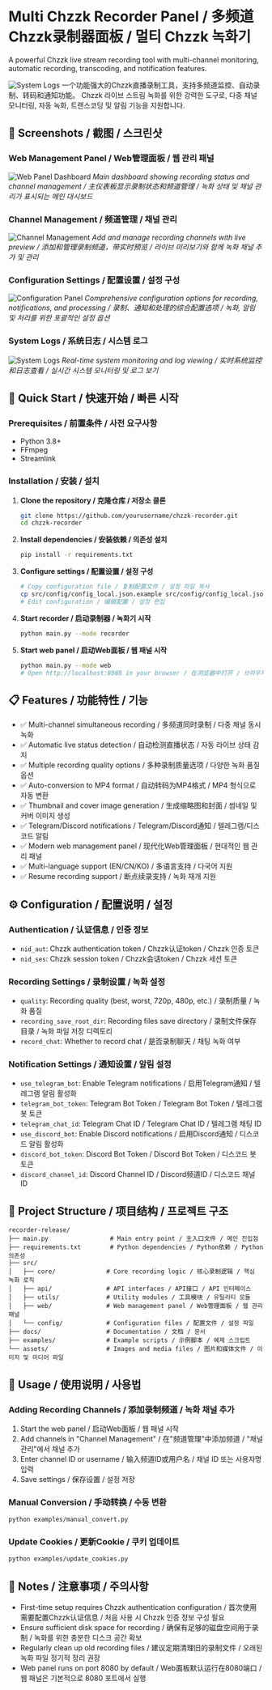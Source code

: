 # Multi Chzzk Recorder Panel / 多频道Chzzk录制器面板 / 멀티 Chzzk 녹화기

A powerful Chzzk live stream recording tool with multi-channel monitoring, automatic recording, transcoding, and notification features.


![System Logs](assets/screenshots/logo.png)
一个功能强大的Chzzk直播录制工具，支持多频道监控、自动录制、转码和通知功能。
Chzzk 라이브 스트림 녹화를 위한 강력한 도구로, 다중 채널 모니터링, 자동 녹화, 트랜스코딩 및 알림 기능을 지원합니다.

## 📸 Screenshots / 截图 / 스크린샷

### Web Management Panel / Web管理面板 / 웹 관리 패널
![Web Panel Dashboard](assets/screenshots/web-panel-dashboard.png)
*Main dashboard showing recording status and channel management / 主仪表板显示录制状态和频道管理 / 녹화 상태 및 채널 관리가 표시되는 메인 대시보드*

### Channel Management / 频道管理 / 채널 관리
![Channel Management](assets/screenshots/channel-management.png)
*Add and manage recording channels with live preview / 添加和管理录制频道，带实时预览 / 라이브 미리보기와 함께 녹화 채널 추가 및 관리*

### Configuration Settings / 配置设置 / 설정 구성
![Configuration Panel](assets/screenshots/configuration-panel.png)
*Comprehensive configuration options for recording, notifications, and processing / 录制、通知和处理的综合配置选项 / 녹화, 알림 및 처리를 위한 포괄적인 설정 옵션*

### System Logs / 系统日志 / 시스템 로그
![System Logs](assets/screenshots/system-logs.png)
*Real-time system monitoring and log viewing / 实时系统监控和日志查看 / 실시간 시스템 모니터링 및 로그 보기*

## 🚀 Quick Start / 快速开始 / 빠른 시작

### Prerequisites / 前置条件 / 사전 요구사항

- Python 3.8+
- FFmpeg
- Streamlink

### Installation / 安装 / 설치

1. **Clone the repository / 克隆仓库 / 저장소 클론**
   ```bash
   git clone https://github.com/yourusername/chzzk-recorder.git
   cd chzzk-recorder
   ```

2. **Install dependencies / 安装依赖 / 의존성 설치**
   ```bash
   pip install -r requirements.txt
   ```

3. **Configure settings / 配置设置 / 설정 구성**
   ```bash
   # Copy configuration file / 复制配置文件 / 설정 파일 복사
   cp src/config/config_local.json.example src/config/config_local.json
   # Edit configuration / 编辑配置 / 설정 편집
   ```

4. **Start recorder / 启动录制器 / 녹화기 시작**
   ```bash
   python main.py --mode recorder
   ```

5. **Start web panel / 启动Web面板 / 웹 패널 시작**
   ```bash
   python main.py --mode web
   # Open http://localhost:8080 in your browser / 在浏览器中打开 / 브라우저에서 열기
   ```

## 📋 Features / 功能特性 / 기능

- ✅ Multi-channel simultaneous recording / 多频道同时录制 / 다중 채널 동시 녹화
- ✅ Automatic live status detection / 自动检测直播状态 / 자동 라이브 상태 감지
- ✅ Multiple recording quality options / 多种录制质量选项 / 다양한 녹화 품질 옵션
- ✅ Auto-conversion to MP4 format / 自动转码为MP4格式 / MP4 형식으로 자동 변환
- ✅ Thumbnail and cover image generation / 生成缩略图和封面 / 썸네일 및 커버 이미지 생성
- ✅ Telegram/Discord notifications / Telegram/Discord通知 / 텔레그램/디스코드 알림
- ✅ Modern web management panel / 现代化Web管理面板 / 현대적인 웹 관리 패널
- ✅ Multi-language support (EN/CN/KO) / 多语言支持 / 다국어 지원
- ✅ Resume recording support / 断点续录支持 / 녹화 재개 지원

## ⚙️ Configuration / 配置说明 / 설정

### Authentication / 认证信息 / 인증 정보
- `nid_aut`: Chzzk authentication token / Chzzk认证token / Chzzk 인증 토큰
- `nid_ses`: Chzzk session token / Chzzk会话token / Chzzk 세션 토큰

### Recording Settings / 录制设置 / 녹화 설정
- `quality`: Recording quality (best, worst, 720p, 480p, etc.) / 录制质量 / 녹화 품질
- `recording_save_root_dir`: Recording files save directory / 录制文件保存目录 / 녹화 파일 저장 디렉토리
- `record_chat`: Whether to record chat / 是否录制聊天 / 채팅 녹화 여부

### Notification Settings / 通知设置 / 알림 설정
- `use_telegram_bot`: Enable Telegram notifications / 启用Telegram通知 / 텔레그램 알림 활성화
- `telegram_bot_token`: Telegram Bot Token / Telegram Bot Token / 텔레그램 봇 토큰
- `telegram_chat_id`: Telegram Chat ID / Telegram Chat ID / 텔레그램 채팅 ID
- `use_discord_bot`: Enable Discord notifications / 启用Discord通知 / 디스코드 알림 활성화
- `discord_bot_token`: Discord Bot Token / Discord Bot Token / 디스코드 봇 토큰
- `discord_channel_id`: Discord Channel ID / Discord频道ID / 디스코드 채널 ID

## 📁 Project Structure / 项目结构 / 프로젝트 구조

```
recorder-release/
├── main.py                 # Main entry point / 主入口文件 / 메인 진입점
├── requirements.txt        # Python dependencies / Python依赖 / Python 의존성
├── src/
│   ├── core/              # Core recording logic / 核心录制逻辑 / 핵심 녹화 로직
│   ├── api/               # API interfaces / API接口 / API 인터페이스
│   ├── utils/             # Utility modules / 工具模块 / 유틸리티 모듈
│   ├── web/               # Web management panel / Web管理面板 / 웹 관리 패널
│   └── config/            # Configuration files / 配置文件 / 설정 파일
├── docs/                  # Documentation / 文档 / 문서
├── examples/              # Example scripts / 示例脚本 / 예제 스크립트
└── assets/                # Images and media files / 图片和媒体文件 / 이미지 및 미디어 파일
```

## 🔧 Usage / 使用说明 / 사용법

### Adding Recording Channels / 添加录制频道 / 녹화 채널 추가
1. Start the web panel / 启动Web面板 / 웹 패널 시작
2. Add channels in "Channel Management" / 在"频道管理"中添加频道 / "채널 관리"에서 채널 추가
3. Enter channel ID or username / 输入频道ID或用户名 / 채널 ID 또는 사용자명 입력
4. Save settings / 保存设置 / 설정 저장

### Manual Conversion / 手动转换 / 수동 변환
```bash
python examples/manual_convert.py
```

### Update Cookies / 更新Cookie / 쿠키 업데이트
```bash
python examples/update_cookies.py
```



## 📝 Notes / 注意事项 / 주의사항

- First-time setup requires Chzzk authentication configuration / 首次使用需要配置Chzzk认证信息 / 처음 사용 시 Chzzk 인증 정보 구성 필요
- Ensure sufficient disk space for recording / 确保有足够的磁盘空间用于录制 / 녹화를 위한 충분한 디스크 공간 확보
- Regularly clean up old recording files / 建议定期清理旧的录制文件 / 오래된 녹화 파일 정기적 정리 권장
- Web panel runs on port 8080 by default / Web面板默认运行在8080端口 / 웹 패널은 기본적으로 8080 포트에서 실행